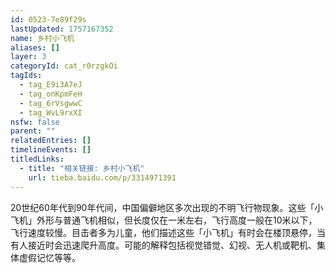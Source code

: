 ```yaml
---
id: 0523-7e89f29s
lastUpdated: 1757167352
name: 乡村小飞机
aliases: []
layer: 3
categoryId: cat_r0rzgkOi
tagIds:
  - tag_E9i3A7eJ
  - tag_onKpmFeH
  - tag_6rVsgwwC
  - tag_WvL9rxXI
nsfw: false
parent: ""
relatedEntries: []
timelineEvents: []
titledLinks:
  - title: "相关链接: 乡村小飞机"
    url: tieba.baidu.com/p/3314971391
---
```


20世纪60年代到90年代间，中国偏僻地区多次出现的不明飞行物现象。这些「小飞机」外形与普通飞机相似，但长度仅在一米左右，飞行高度一般在10米以下，飞行速度较慢。目击者多为儿童，他们描述这些「小飞机」有时会在楼顶悬停，当有人接近时会迅速爬升高度。可能的解释包括视觉错觉、幻视、无人机或靶机、集体虚假记忆等等。